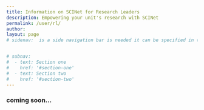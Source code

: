 ```yaml
---
title: Information on SCINet for Research Leaders
description: Empowering your unit's research with SCINet
permalink: /user/rl/
author:
layout: page
# sidenav:  is a side navigation bar is needed it can be specified in the _data/navigation.yml file


# subnav:
#  - text: Section one
#    href: '#section-one'
#  - text: Section two
#    href: '#section-two'
---
```


### coming soon...

<!--
## Getting started material for authors.
(please remove after writing the article)

* For examples of formatting in markdown see [this page](/theme/)
* To add photos
  1. place them in the `/assets/img/` directory
  2. place them on the page using this tag:

  ```markdown
  ![](/assets/img)

  ```

## Page specific instructions

Make the use case for  RL's to encourage their unit to participate in SCINet
and point them to the domain specific resources available.
-->
